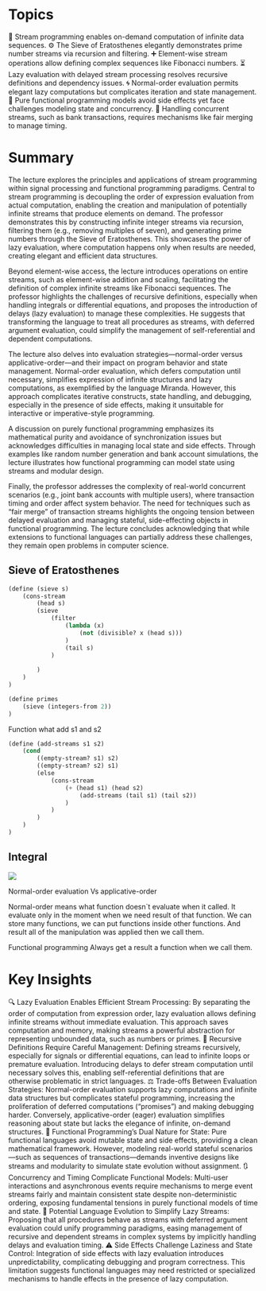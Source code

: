 # Topics
🔄 Stream programming enables on-demand computation of infinite data sequences.
⚙️ The Sieve of Eratosthenes elegantly demonstrates prime number streams via recursion and filtering.
➕ Element-wise stream operations allow defining complex sequences like Fibonacci numbers.
⏳ Lazy evaluation with delayed stream processing resolves recursive definitions and dependency issues.
🌀 Normal-order evaluation permits elegant lazy computations but complicates iteration and state management.
🧩 Pure functional programming models avoid side effects yet face challenges modeling state and concurrency.
🔀 Handling concurrent streams, such as bank transactions, requires mechanisms like fair merging to manage timing.

# Summary
The lecture explores the principles and applications of stream programming within signal processing and functional programming paradigms. Central to stream programming is decoupling the order of expression evaluation from actual computation, enabling the creation and manipulation of potentially infinite streams that produce elements on demand. The professor demonstrates this by constructing infinite integer streams via recursion, filtering them (e.g., removing multiples of seven), and generating prime numbers through the Sieve of Eratosthenes. This showcases the power of lazy evaluation, where computation happens only when results are needed, creating elegant and efficient data structures.

Beyond element-wise access, the lecture introduces operations on entire streams, such as element-wise addition and scaling, facilitating the definition of complex infinite streams like Fibonacci sequences. The professor highlights the challenges of recursive definitions, especially when handling integrals or differential equations, and proposes the introduction of delays (lazy evaluation) to manage these complexities. He suggests that transforming the language to treat all procedures as streams, with deferred argument evaluation, could simplify the management of self-referential and dependent computations.

The lecture also delves into evaluation strategies—normal-order versus applicative-order—and their impact on program behavior and state management. Normal-order evaluation, which defers computation until necessary, simplifies expression of infinite structures and lazy computations, as exemplified by the language Miranda. However, this approach complicates iterative constructs, state handling, and debugging, especially in the presence of side effects, making it unsuitable for interactive or imperative-style programming.

A discussion on purely functional programming emphasizes its mathematical purity and avoidance of synchronization issues but acknowledges difficulties in managing local state and side effects. Through examples like random number generation and bank account simulations, the lecture illustrates how functional programming can model state using streams and modular design.

Finally, the professor addresses the complexity of real-world concurrent scenarios (e.g., joint bank accounts with multiple users), where transaction timing and order affect system behavior. The need for techniques such as “fair merge” of transaction streams highlights the ongoing tension between delayed evaluation and managing stateful, side-effecting objects in functional programming. The lecture concludes acknowledging that while extensions to functional languages can partially address these challenges, they remain open problems in computer science.

## Sieve of Eratosthenes
``` lisp
(define (sieve s)
	(cons-stream
		(head s)
		(sieve 
			(filter
				(lambda (x)
					(not (divisible? x (head s)))
				)
				(tail s)
			)
			
		)
	)
)

(define primes 
	(sieve (integers-from 2))
)
```


Function what add s1 and s2
``` lisp
(define (add-streams s1 s2)
	(cond 
		((empty-stream? s1) s2)
		((empty-stream? s2) s1)
		(else
			(cons-stream
				(+ (head s1) (head s2)
					(add-streams (tail s1) (tail s2))
				)
			)
		)
	)
)
```


## Integral

![](https://i.imgur.com/aTrNo3a.png)


Normal-order evaluation Vs applicative-order

Normal-order means what function doesn\`t evaluate when it called. It evaluate only in the moment when we need result of that function. We can store many functions, we can put functions inside other functions. And result all of the manipulation was applied then we call them. 

Functional programming
Always get a result a function when we call them. 

# Key Insights
🔍 Lazy Evaluation Enables Efficient Stream Processing: By separating the order of computation from expression order, lazy evaluation allows defining infinite streams without immediate evaluation. This approach saves computation and memory, making streams a powerful abstraction for representing unbounded data, such as numbers or primes.
🎯 Recursive Definitions Require Careful Management: Defining streams recursively, especially for signals or differential equations, can lead to infinite loops or premature evaluation. Introducing delays to defer stream computation until necessary solves this, enabling self-referential definitions that are otherwise problematic in strict languages.
⚖️ Trade-offs Between Evaluation Strategies: Normal-order evaluation supports lazy computations and infinite data structures but complicates stateful programming, increasing the proliferation of deferred computations (“promises”) and making debugging harder. Conversely, applicative-order (eager) evaluation simplifies reasoning about state but lacks the elegance of infinite, on-demand structures.
🔄 Functional Programming’s Dual Nature for State: Pure functional languages avoid mutable state and side effects, providing a clean mathematical framework. However, modeling real-world stateful scenarios—such as sequences of transactions—demands inventive designs like streams and modularity to simulate state evolution without assignment.
🔃 Concurrency and Timing Complicate Functional Models: Multi-user interactions and asynchronous events require mechanisms to merge event streams fairly and maintain consistent state despite non-deterministic ordering, exposing fundamental tensions in purely functional models of time and state.
🤝 Potential Language Evolution to Simplify Lazy Streams: Proposing that all procedures behave as streams with deferred argument evaluation could unify programming paradigms, easing management of recursive and dependent streams in complex systems by implicitly handling delays and evaluation timing.
⚠️ Side Effects Challenge Laziness and State Control: Integration of side effects with lazy evaluation introduces unpredictability, complicating debugging and program correctness. This limitation suggests functional languages may need restricted or specialized mechanisms to handle effects in the presence of lazy computation.
